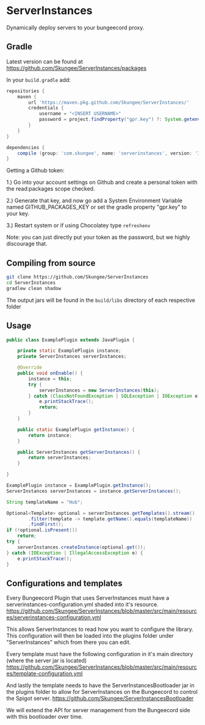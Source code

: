 # ServerInstances

Dynamically deploy servers to your bungeecord proxy. 

## Gradle
Latest version can be found at https://github.com/Skungee/ServerInstances/packages

In your `build.gradle` add: 
```groovy
repositories {
	maven {
		url 'https://maven.pkg.github.com/Skungee/ServerInstances/'
		credentials {
			username = "<INSERT USERNAME>"
			password = project.findProperty("gpr.key") ?: System.getenv("GITHUB_PACKAGES_KEY")
		}
	}
}

dependencies {
	compile (group: 'com.skungee', name: 'serverinstances', version: 'INSERT VERSION')
}
```
Getting a Github token:

1.) Go into your account settings on Github and create a personal token with the read:packages scope checked.

2.) Generate that key, and now go add a System Environment Variable named GITHUB_PACKAGES_KEY
or set the gradle property "gpr.key" to your key.

3.) Restart system or if using Chocolatey type `refreshenv`

Note: you can just directly put your token as the password, but we highly discourage that.

## Compiling from source
```sh
git clone https://github.com/Skungee/ServerInstances
cd ServerInstances
gradlew clean shadow
```

The output jars will be found in the `build/libs` directory of each respective folder

## Usage
```java
public class ExamplePlugin extends JavaPlugin {

	private static ExamplePlugin instance;
	private ServerInstances serverInstances;

	@Override
	public void onEnable() {
		instance = this;
		try {
			serverInstances = new ServerInstances(this);
		} catch (ClassNotFoundException | SQLException | IOException e) {
			e.printStackTrace();
			return;
		}
	}

	public static ExamplePlugin getInstance() {
		return instance;
	}

	public ServerInstances getServerInstances() {
		return serverInstances;
	}

}

```
```java
ExamplePlugin instance = ExamplePlugin.getInstance();
ServerInstances serverInstances = instance.getServerInstances();

String templateName = "Hub";

Optional<Template> optional = serverInstances.getTemplates().stream()
		.filter(template -> template.getName().equals(templateName))
		.findFirst();
if (!optional.isPresent())
	return;
try {
	serverInstances.createInstance(optional.get());
} catch (IOException | IllegalAccessException e) {
	e.printStackTrace();
}
```

## Configurations and templates

Every Bungeecord Plugin that uses ServerInstances must have a serverinstances-configuration.yml shaded into it's resource.
https://github.com/Skungee/ServerInstances/blob/master/src/main/resources/serverinstances-configuration.yml

This allows ServerInstances to read how you want to configure the library.
This configuration will then be loaded into the plugins folder under "ServerInstances" which from there you can edit.

Every template must have the following configuration in it's main directory (where the server jar is located)
https://github.com/Skungee/ServerInstances/blob/master/src/main/resources/template-configuration.yml

And lastly the template needs to have the ServerInstancesBootloader jar in the plugins folder to allow for ServerInstances on the Bungeecord to control the Spigot server.
https://github.com/Skungee/ServerInstancesBootloader

We will extend the API for server management from the Bungeecord side with this bootloader over time.

